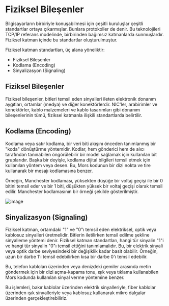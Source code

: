 # Fiziksel Bileşenler

Bilgisayarların birbiriyle konuşabilmesi için çeşitli kuruluşlar çeşitli standartlar ortaya çıkarmışlar. Bunlara protokoller de denir. Bu teknolojileri TCP/IP referans modelinde, birbirinden bağımsız katmanlarda sunmuşlardır. Fiziksel katman içinde bu standartlar oluşturulmuştur. 

Fiziksel katman standartları, üç alana yöneliktir:
- Fiziksel Bileşenler
- Kodlama (Encoding)
- Sinyalizasyon (Signaling)

## Fiziksel Bileşenler

Fiziksel bileşenler, bitleri temsil eden sinyalleri ileten elektronik donanım aygıtları, ortamlar (medya) ve diğer konektörlerdir. NIC'ler, arabirimler ve konektörler, kablo malzemeleri ve kablo tasarımları gibi donanım bileşenlerinin tümü, fiziksel katmanla ilişkili standartlarda belirtilir.

## Kodlama (Encoding)

Kodlama veya satır kodlama, bir veri biti akışını önceden tanımlanmış bir "koda" dönüştürme yöntemidir. Kodlar, hem gönderici hem de alıcı tarafından tanınabilen öngörülebilir bir model sağlamak için kullanılan bit gruplarıdır. Başka bir deyişle, kodlama dijital bilgileri temsil etmek için kullanılan yöntem veya desen. Bu, Mors kodunun bir dizi nokta ve tire kullanarak bir mesajı kodlamasına benzer.

Örneğin, Manchester kodlaması, yüksekten düşüğe bir voltaj geçişi ile bir 0 bitini temsil eder ve bir 1 biti, düşükten yüksek bir voltaj geçişi olarak temsil edilir. Manchester kodlamasının bir örneği şekilde gösterilmiştir.

![image](https://user-images.githubusercontent.com/70758694/158539676-d35e0fc4-c723-4abf-8b36-b0cb25403c5b.png)

## Sinyalizasyon (Signaling)

Fiziksel katman, ortamdaki "1" ve "0"ı temsil eden elektriksel, optik veya kablosuz sinyalleri üretmelidir. Bitlerin iletilirken temsil edilme şekline sinyalleme yöntemi denir. Fiziksel katman standartları, hangi tür sinyalin "1"i ve hangi tür sinyalin "0"ı temsil ettiğini tanımlamalıdır. Bu, bir elektrik sinyali veya optik darbe seviyesindeki bir değişiklik kadar basit olabilir. Örneğin, uzun bir darbe 1'i temsil edebilirken kısa bir darbe 0'ı temsil edebilir.

Bu, telefon kabloları üzerinden veya denizdeki gemiler arasında metin göndermek için bir dizi açma-kapama tonu, ışık veya tıklama kullanabilen Mors kodunda kullanılan sinyal verme yöntemine benzer.

Bu işlemleri, bakır kablolar üzerinden elektrik sinyalleriyle, fiber kablolar üzerinden ışık sinyalleriyle veya kablosuz kullanarak mikro dalgalar üzerinden gerçekleştirebiliriz.
